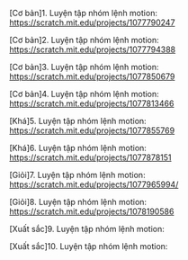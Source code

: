 
[Cơ bản]1. Luyện tập nhóm lệnh motion: https://scratch.mit.edu/projects/1077790247

[Cơ bản]2. Luyện tập nhóm lệnh motion: https://scratch.mit.edu/projects/1077794388

[Cơ bản]3. Luyện tập nhóm lệnh motion: https://scratch.mit.edu/projects/1077850679

[Cơ bản]4. Luyện tập nhóm lệnh motion: https://scratch.mit.edu/projects/1077813466

[Khá]5. Luyện tập nhóm lệnh motion: https://scratch.mit.edu/projects/1077855769

[Khá]6. Luyện tập nhóm lệnh motion: https://scratch.mit.edu/projects/1077878151

[Giỏi]7. Luyện tập nhóm lệnh motion: https://scratch.mit.edu/projects/1077965994/

[Giỏi]8. Luyện tập nhóm lệnh motion: https://scratch.mit.edu/projects/1078190586

[Xuất sắc]9. Luyện tập nhóm lệnh motion: 

[Xuất sắc]10. Luyện tập nhóm lệnh motion: 
